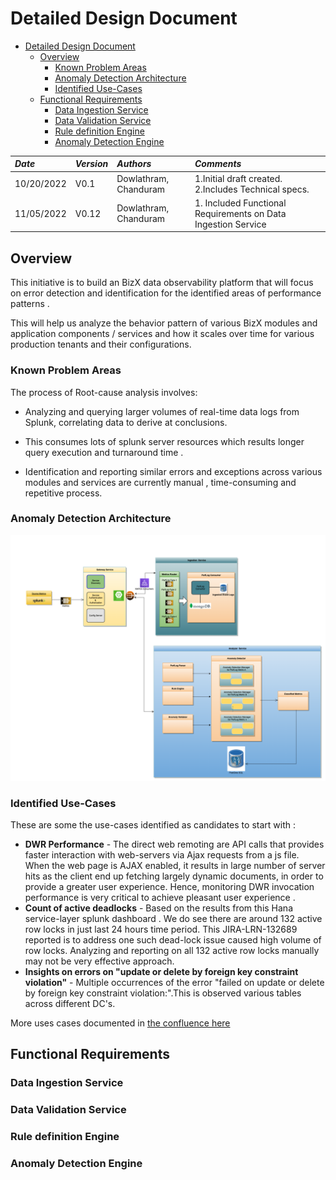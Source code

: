 # Detailed Design Document

<!-- TOC -->
* [Detailed Design Document](#detailed-design-document)
  * [Overview](#overview)
    * [Known Problem Areas](#known-problem-areas)
    * [Anomaly Detection Architecture](#anomaly-detection-architecture)
    * [Identified Use-Cases](#identified-use-cases)
  * [Functional Requirements](#functional-requirements)
    * [Data Ingestion Service](#data-ingestion-service)
    * [Data Validation Service](#data-validation-service)
    * [Rule definition Engine](#rule-definition-engine)
    * [Anomaly Detection Engine](#anomaly-detection-engine)
<!-- TOC -->

| ***Date*** | ***Version*** |  ***Authors***    | ***Comments***                                                 |
|:-----------|    :---      | :---  |:---------------------------------------------------------------|  
| 10/20/2022 | V0.1 | Dowlathram, Chanduram | 1.Initial draft created. <br> 2.Includes Technical specs.      |
| 11/05/2022 | V0.12 | Dowlathram, Chanduram | 1. Included Functional Requirements on  Data Ingestion Service |

## Overview
This initiative is to build an BizX data observability platform that will focus on error detection 
and identification for the identified areas of performance patterns .

This will help us analyze the behavior pattern of various  BizX modules and application 
components / services and how it scales over time for various production tenants and their 
configurations.

### Known Problem Areas

The process of Root-cause analysis  involves: 

- Analyzing and querying larger volumes of real-time data logs from Splunk,  correlating data to derive at conclusions. 

- This  consumes lots of splunk server resources which results longer query execution and turnaround time . 

- Identification  and reporting similar errors and exceptions across various modules and services are currently manual , time-consuming and repetitive process.

### Anomaly Detection Architecture

![](archDiagram/high-level-architecture.png)

### Identified Use-Cases

These are some the use-cases identified as candidates to start with :
- **DWR Performance** - The direct web remoting  are API calls that provides faster interaction with web-servers via Ajax requests from a js file.
When the web page is AJAX enabled, it  results in large number of server hits as the client end up fetching largely dynamic documents, in order to provide a greater user experience.
Hence, monitoring DWR invocation performance is very critical to achieve pleasant user experience .
- **Count of active deadlocks** - Based on the results from this Hana service-layer splunk dashboard . We do see there are around 132 active row locks in just last 24 hours time period. This JIRA-LRN-132689 reported is to address one such dead-lock issue caused high volume of row locks.  Analyzing and reporting on all 132 active row locks manually may not be very effective approach.
- **Insights on errors on "update or delete by foreign key constraint violation"** - Multiple occurrences of the error "failed on update or delete by foreign key constraint violation:".This is observed various tables across different DC's. 

More uses cases documented in [the confluence here](https://confluence.successfactors.com/display/ENG/Data+Insights+for+error+detection+and+identification+of+performance+anomalies)
## Functional Requirements

### Data Ingestion Service 



### Data Validation Service


### Rule definition Engine

### Anomaly Detection Engine


